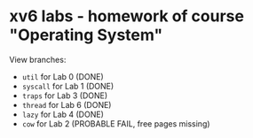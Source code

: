 # xv6 labs - homework of course "Operating System"

View branches:
- `util` for Lab 0 (DONE)
- `syscall` for Lab 1 (DONE)
- `traps` for Lab 3 (DONE)
- `thread` for Lab 6 (DONE)
- `lazy` for Lab 4 (DONE)
- `cow` for Lab 2 (PROBABLE FAIL, free pages missing)
